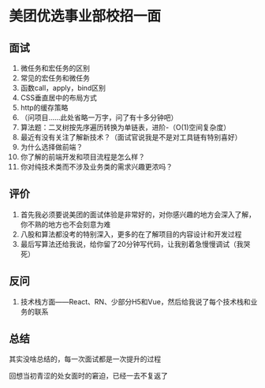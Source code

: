 # 美团优选事业部校招一面

## 面试

1. 微任务和宏任务的区别
2. 常见的宏任务和微任务
3. 函数call，apply，bind区别
4. CSS垂直居中的布局方式
5. http的缓存策略
6. （问项目……此处省略一万字，问了有十多分钟吧）
7. 算法题：二叉树按先序遍历转换为单链表，进阶-（O(1)空间复杂度）
8. 最近有没有关注了解新技术？（面试官说我是不是对工具链有特别喜好）
9. 为什么选择做前端？
10. 你了解的前端开发和项目流程是怎么样？
11. 你对纯技术类而不涉及业务类的需求兴趣更浓吗？

## 评价

1. 首先我必须要说美团的面试体验是非常好的，对你感兴趣的地方会深入了解，你不熟的地方也不会刻意为难
2. 八股和算法都没考的特别深入，更多的在了解项目的内容设计和开发过程
3. 最后写算法还给我说，给你留了20分钟写代码，让我别着急慢慢调试（我哭死）

## 反问

1. 技术栈方面——React、RN、少部分H5和Vue，然后给我说了每个技术栈和业务的联系

## 总结

其实没啥总结的，每一次面试都是一次提升的过程

回想当初青涩的处女面时的窘迫，已经一去不复返了

